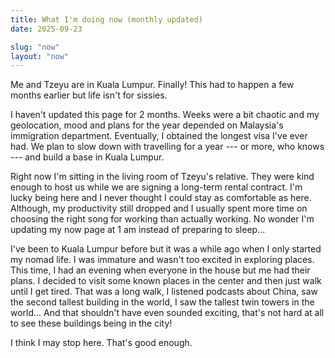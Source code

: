 ```yaml
---
title: What I'm doing now (monthly updated)
date: 2025-09-23

slug: "now"
layout: "now"
---
```


Me and Tzeyu are in Kuala Lumpur. Finally! This had to happen a few months earlier but
life isn't for sissies.

I haven't updated this page for 2 months. Weeks were a bit chaotic and my geolocation,
mood and plans for the year depended on Malaysia's immigration department. Eventually, I
obtained the longest visa I've ever had. We plan to slow down with travelling for a year
--- or more, who knows --- and build a base in Kuala Lumpur.

Right now I'm sitting in the living room of Tzeyu's relative. They were kind enough to
host us while we are signing a long-term rental contract. I'm lucky being here and I never
thought I could stay as comfortable as here. Although, my productivity still dropped and I
usually spent more time on choosing the right song for working than actually working. No
wonder I'm updating my now page at 1 am instead of preparing to sleep...

I've been to Kuala Lumpur before but it was a while ago when I only started my nomad life.
I was immature and wasn't too excited in exploring places. This time, I had an evening
when everyone in the house but me had their plans. I decided to visit some known places in
the center and then just walk until I get tired. That was a long walk, I listened podcasts
about China, saw the second tallest building in the world, I saw the tallest twin towers
in the world... And that shouldn't have even sounded exciting, that's not hard at all to
see these buildings being in the city!

I think I may stop here. That's good enough.

